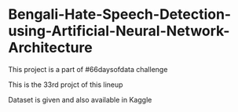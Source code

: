 # Bengali-Hate-Speech-Detection-using-Artificial-Neural-Network-Architecture

This project is a part of #66daysofdata challenge 

This is the 33rd projct of this lineup

Dataset is given and also available in Kaggle
